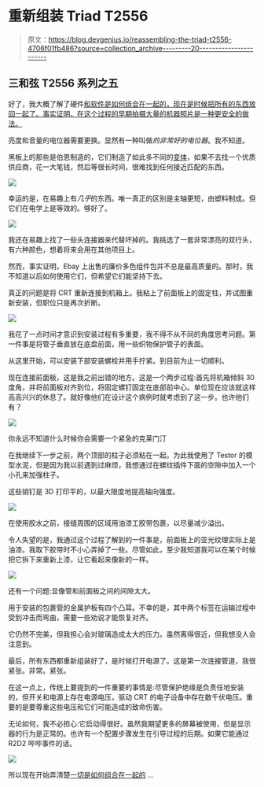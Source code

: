 # 重新组装 Triad T2556

> 原文：<https://blog.devgenius.io/reassembling-the-triad-t2556-4706f01fb486?source=collection_archive---------20----------------------->

## 三和弦 T2556 系列之五

好了，我大概了解了硬件[和软件](https://medium.com/@alexwking/tracing-the-triad-t2556-1c9ff7822f0e?source=friends_link&sk=af2fdbb1c6506b9a370725c38696da2d)[是如何组合在一起的，现在是时候把所有的东西放回一起了。事实证明，在这个过程的早期拍摄大量的机器照片是一种更安全的做法。](https://medium.com/@alexwking/decoding-the-triad-t2556-6f0ed4cd1125?source=friends_link&sk=e32da8e9a78695b9ebede817e3d0e466)

亮度和音量的电位器需要更换。显然有一种叫做*的非常好的电位器*。我不知道。

黑板上的那些是伯恩制造的，它们制造了如此多不同的[变体](https://www.bourns.com/docs/product-datasheets/91_95.pdf?sfvrsn=195bcf8d_4)，如果不去找一个优质供应商，花一大笔钱，然后等很长时间，很难找到任何接近匹配的东西。

![](img/c643ea9d01eb058fa223c7fb4bccf19a.png)

幸运的是，在易趣上有*几乎*的东西。唯一真正的区别是主轴更短，由塑料制成。但它们在电学上是等效的。够好了。

![](img/035e419825479aa45be69d7865dd2dfb.png)

我还在易趣上找了一些头连接器来代替坏掉的。我挑选了一套非常漂亮的双行头，有六种颜色，想着将来会用在其他项目上。

然而，事实证明，Ebay 上出售的廉价多色组件包并不总是最高质量的。那时，我不知道以后如何使用它们，但希望它们能坚持下去。

真正的问题是将 CRT 重新连接到机箱上。我粘上了前面板上的固定柱，并试图重新安装，但职位只是再次折断。

![](img/9e0d4fc1e9bf6380ab9e1b9f82acc398.png)

我花了一点时间才意识到安装过程有多重要，我不得不从不同的角度思考问题。第一件事是将管子垂直放在底盘前面，用一些织物保护管子的表面。

从这里开始，可以安装下部安装螺栓并用手拧紧。到目前为止一切顺利。

现在连接前面板，这是我之前出错的地方。这是一个两步过程:首先将机箱倾斜 30 度角，并将前面板对齐到位，将固定螺钉固定在底部前中心。单位现在应该就这样高高兴兴的休息了。就好像他们在设计这个病例时就考虑到了这一步。也许他们有？

![](img/59dc8f6b5111dd59776ed3bf2b127d11.png)

你永远不知道什么时候你会需要一个紧急的克莱门汀

在我继续下一步之前，两个顶部的柱子必须粘在一起。为此我使用了 Testor 的模型水泥，但是因为我以前遇到过麻烦，我想通过在螺纹插件下面的空隙中加入一个小孔来加强柱子。

这些销钉是 3D 打印平的，以最大限度地提高轴向强度。

![](img/6221f6053751946d31c4c8b9a356e89d.png)

在使用胶水之前，接缝周围的区域用油漆工胶带包裹，以尽量减少溢出。

令人失望的是，我通过这个过程了解到的一件事是，前面板上的亚光纹理实际上是油漆。我取下胶带时不小心弄掉了一些。尽管如此，至少我知道我可以在某个时候把它拆下来重新上漆，让它看起来像新的一样。

![](img/6386bde711e8eab1c3be7a67a10f55cb.png)

还有一个问题:显像管和前面板之间的间隙太大。

用于安装的包裹管的金属护板有四个凸耳。不幸的是，其中两个标签在运输过程中受到冲击而弯曲，需要一些劝说才能恢复对齐。

它仍然不完美，但我担心会对玻璃造成太大的压力。虽然离得很近，但我想没人会注意到。

最后，所有东西都重新组装好了，是时候打开电源了。这是第一次连接管道，我很紧张。非常。紧张。

在这一点上，传统上要提到的一件重要的事情是:尽管保护绝缘是负责任地安装的，但开关和电源上存在电源电压，驱动 CRT 的电子设备中存在数千伏电压。重要的是要尊重这些电压和它们可能造成的致命伤害。

无论如何，我不必担心:它启动得很好。虽然我期望更多的屏幕被使用，但是显示器的行为是正常的。也许有一个配置步骤发生在引导过程的后期。如果它能通过 R2D2 哔哔事件的话。

![](img/baa2edea2dfc9b3c8956c180ca47541b.png)

所以现在开始弄清楚[一切是如何组合在一起的](https://medium.com/@alexwking/schematizing-the-triad-t2556-36baaaf97706?sk=d386d658d3c721bcc5de384a46e13e9b) …